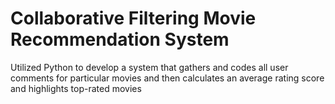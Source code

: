 # Collaborative Filtering Movie Recommendation System
Utilized Python to develop a system that gathers and codes all user comments for particular movies and then calculates an average rating score and highlights top-rated movies
